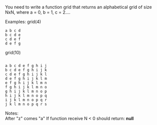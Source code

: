 You need to write a function grid that returns an alphabetical grid of size NxN, where a = 0, b = 1, c = 2....

Examples:
grid(4)

<pre>
<code>a b c d
b c d e
c d e f
d e f g
</code></pre>

grid(10)

<pre><code>
a b c d e f g h i j
b c d e f g h i j k
c d e f g h i j k l
d e f g h i j k l m
e f g h i j k l m n
f g h i j k l m n o
g h i j k l m n o p
h i j k l m n o p q
i j k l m n o p q r
j k l m n o p q r s
</pre></code>

Notes: <br/>
After "z" comes "a"
If function receive N < 0 should return: <b>null</b> 
